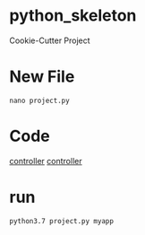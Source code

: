 # python_skeleton
Cookie-Cutter Project

# New File
```
nano project.py
```
# Code
[controller](https://github.com/hlop3z/python_skeleton/blob/master/control.py)
[controller](https://gist.github.com/hlop3z/9a0074269d3d2f19e7ab47b23bc1b1f3)
# run
```
python3.7 project.py myapp
```
